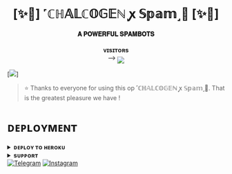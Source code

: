 <h1 align="center"><b>[✨🥀] ˹ℂℍ𝔸𝕃ℂ𝕆𝔾𝔼ℕ ꭙ 𝕊𝕡𝕒𝕞˼🫧 [✨🥀]</b></h1>

<h4 align="center"> 𝐀 𝐏𝐎𝐖𝐄𝐑𝐅𝐔𝐋 𝐒𝐏𝐀𝐌𝐁𝐎𝐓𝐒</h4>
<p align="center">
    <b>ᴠɪsɪᴛᴏʀs</b><br>
 -->    <img align="middle" src="https://profile-counter.glitch.me/CHALCOGEN645/count.svg" />
</p>
[<img src="https://telegra.ph/file/ea4802bf0511a0510e825.jpg"/>]

> ⭐️ Thanks to everyone for using this op ˹ℂℍ𝔸𝕃ℂ𝕆𝔾𝔼ℕ ꭙ 𝕊𝕡𝕒𝕞˼🫧. That is the greatest pleasure we have !


# ᴅᴇᴘʟᴏʏᴍᴇɴᴛ


<details>
<summary><b>ᴅᴇᴘʟᴏʏ ᴛᴏ ʜᴇʀᴏᴋᴜ</b></summary>
<br>

[![Deploy](https://www.herokucdn.com/deploy/button.svg)](https://dashboard.heroku.com/new?template=https://github.com/CHALCOGEN645/SPAMBOT)

</details>


<details>
<summary><b>sᴜᴘᴘᴏʀᴛ</b></summary>
<br>

<a href="https://t.me/penguin_x_chat"><img src="https://img.shields.io/badge/Join-Telegram%20Channel-red.svg?logo=Telegram"></a>

<a href="https://t.me/penguin_x_support"><img src="https://img.shields.io/badge/Join-Telegram%20Channel-red.svg?logo=Telegram"></a>

</details>
<a href="https://t.me/clxgn"><img title="Telegram" src="https://img.shields.io/badge/CHALCOGEN-%23000000.svg?&style=for-the-badge&logo=telegram&logoColor=61DAFB"></a>
<a href="https://instagram.com/chalocgen645"><img title="Instagram" src="https://img.shields.io/badge/instagram-%23E4405F.svg?&style=for-the-badge&logo=instagram&logoColor=white"></a>
